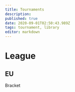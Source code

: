 ```yaml
---
title: Tournaments
description: 
published: true
date: 2020-09-01T02:50:43.989Z
tags: tournament, library
editor: markdown
---
```


# League

## EU


Bracket

